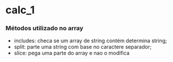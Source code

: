 # calc_1

### Métodos utilizado no array
- includes: checa se um array de string contém determina string;
- split: parte uma string com base no caractere separador;
- slice: pega uma parte do array e nao o modifica
